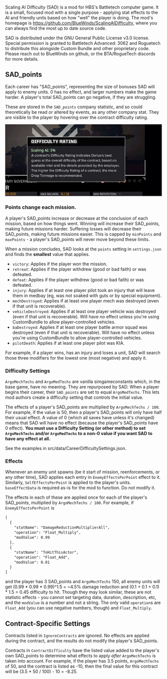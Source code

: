 Scaling AI Difficulty (SAD) is a mod for HBS's Battletech computer game. It is a small, focused mod with a single purpose - applying stat effects to the AI and friendly units based on how "well" the player is doing. The mod's homepage is https://github.com/BlueWinds/ScalingAIDifficulty, where you can always find the most up to date source code.

SAD is distributed under the GNU General Public License v3.0 license. Special permission is granted to Battletech Advanced: 3062 and Roguetech to distribute this alongside Custom Bundle and other proprietary code. Please reach out to BlueWinds on github, or the BTA/RogueTech discords for more details.

## SAD_points
Each career has "SAD_points", representing the size of bonuses SAD will apply to enemy units. 0 has no effect, and larger numbers make the game harder. A player's total SAD_points can go negative, if they are struggling.

These are stored in the `SAD_points` company statistic, and so could theoretically be read or altered by events, as any other company stat. They are visible to the player by hovering over the contract difficulty rating.

![SAD Points](SAD.png "SAD Points")

### Points change each mission.
A player's SAD_points increase or decrease at the conclusion of each mission, based on how things went. Winning will increase their SAD_points, making future missions harder. Suffering losses will decrease their SAD_points, making future missions easier. This is capped by `minPoints` and `maxPoints` - a player's SAD_points will never move beyond these limits.

When a mission concludes, SAD looks at the `points` setting in `settings.json` and finds the **smallest** value that applies.
 - `victory`: Applies if the player won the mission.
 - `retreat`: Applies if the player withdrew (good or bad faith) or was defeated.
 - `defeat`: Applies if the player withdrew (good or bad faith) or was defeated.
 - `injury`: Applies if at least one player pilot took an injury that will leave them in medbay (eg, was not soaked with guts or by special equipment).
 - `mechDestroyed`: Applies if at least one player mech was destroyed (even if that unit is recoverable).
 - `vehicleDestroyed`: Applies if at least one player vehicle was destroyed (even if that unit is recoverable). Will have no effect unless you're using CustomBundle to allow player-controlled vehicles.
 - `baDestroyed`: Applies if at least one player battle armor squad was destroyed (even if that unit is recoverable). Will have no effect unless you're using CustomBundle to allow player-controlled vehicles.
 - `pilotDeath`: Applies if at least one player pilot was KIA.

For example, if a player wins, has an injury and loses a unit, SAD will search those three modifiers for the lowest one (most negative) and apply it.

### Difficulty Settings
`ArgoMechTechs` and `ArgoMedTechs` are vanilla simgameconstants which, in the base game, have no meaning. They are repurposed by SAD. When a player begins their career, their `SAD_points` are set to equal `ArgoMedTechs`. This lets mod authors create a difficulty setting that controls the initial value.

The effects of a player's SAD_points are multiplied by `ArgoMechTechs / 100`. For example, if the value is 50, then a player's SAD_points will only have half their usual effect. A value of 0 (which all saves have unless it's changed) means that SAD will have no effect (because the player's SAD_points have 0 effect). **You must use a Difficulty Setting (or other method) to set `ArgoMechTechs` and/or `ArgoMedTechs` to a non-0 value if you want SAD to have any effect at all.**

See the examples in src/data/CareerDifficultySettings.json.

### Effects
  Whenever an enemy unit spawns (be it start of mission, reenforcements, or any other time), SAD applies each entry in `EnemyEffectsPerPoint` effect to it. Similarly, `SelfEffectsPerPoint` is applied to the player's units. `baseEffectData` is required as-is for the mod to function. Do not modify it.

The effects in each of these are applied once for each of the player's SAD_points, multiplied by `ArgoMechTechs / 100`. For example, if `EnemyEffectsPerPoint` is
```
[
  {
    "statName": "DamageReductionMultiplierAll",
    "operation": "Float_Multiply",
    "modValue": 0.99
  },
  {
    "statName": "ToHitThisActor",
    "operation": "Float_Add",
    "modValue": 0.01
  }
]
```

and the player has 3 SAD_points and `ArgoMechTechs` 150, all enemy units will get (0.99 * 0.99 * 0.99)^1.5 = ~4.5% damage reduction and (0.1 + 0.1 + 0.1) * 1.5 = 0.45 difficulty to hit. Though they may look similar, these are not statistic effects - you cannot set targeting data, duration, description, etc, and the `modValue` is a number and not a string. The only valid `operation`s are `Float_Add` (you can use negative numbers, though) and `Float_Multiply`.

## Contract-Specific Settings

Contracts listed in `IgnoreContracts` are ignored. No effects are applied during the contract, and the results do not modify the player's SAD_points.

Contracts in `ContractDifficulty` have the listed value added to the player's own SAD_points to determine what effects to apply *after* `ArgoMechTechs` is taken into account. For example, if the player has 3.5 points, `ArgoMechTechs` of 50, and the contract is listed as -10, then the final value for this contract will be (3.5 * 50 / 100) - 10 = -8.25.
